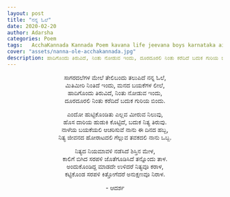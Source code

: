 ```yaml
---
layout: post
title: "ನನ್ನ ಓಲೆ"
date: 2020-02-20
author: Adarsha
categories: Poem
tags:	AcchaKannada Kannada Poem kavana life jeevana boys karnataka aim guri fire force
cover: "assets/nanna-ole-acchakannada.jpg"
description: ಹಾದಿಗೊಂದು ತಿರುವಿದೆ, ನಿಂತು ನೋಡುವ ಇಂದು, ದೂರದೂರಲಿ ನಿಂತು ಕರೆದಿದೆ ಬದುಕ ಗುರಿಯ ಬಿಂದು.
---
```


<p align ="center"> ಸಾಗರದಲೆಗಳ ಮೇಲೆ ತೇಲಿಬಂದು ತಲುಪಿದೆ ನನ್ನ ಓಲೆ,<br>
ಮಿತಿಮೀರಿ ನಿಂತಿದೆ ಇಂದು, ಮನದ ಬಯಕೆಗಳ ಲೀಲೆ,<br><!--more-->
ಹಾದಿಗೊಂದು ತಿರುವಿದೆ, ನಿಂತು ನೋಡುವ ಇಂದು,<br>
ದೂರದೂರಲಿ ನಿಂತು ಕರೆದಿದೆ ಬದುಕ ಗುರಿಯ ಬಿಂದು.</p>

<p align ="center"> ಎಂದೋ ಹುಟ್ಟಿಕೊಂಡಿತು ಎಲ್ಲವ ಮೀರುವ ನಿಲುವು,<br>
ಹೊಸ ದಾರಿಯ ಹುಡುಕಿ ಕೊಟ್ಟಿದೆ, ಬದುಕ ನಿತ್ಯ ತಿರುವು.<br>
ನಾಳೆಯ ಬಯಕೆಯಲಿ ಆಚರಿಸುವೆ ನಾನು ಈ ದಿನದ ಹಬ್ಬ,<br>
ನಿತ್ಯ ಜೀವನದ ಹೋರಾಟದಲಿ ಗೆಲ್ಲುವ ತವಕದಲಿ ನಾನು ಒಬ್ಬ.</p>

<p align ="center"> ನಿತ್ಯದ ನಿಯಮಾವಳಿ ನಡೆಸಿದೆ ಶಿಸ್ತಿನ ಮೇಳ,<br>
ಕಾಲಿಗೆ ಬಿಗಿದ ಸರಪಳಿ ಜೊತೆಗೂಡಿಸಿದೆ ತನ್ನೊಂದು ತಾಳ.<br>
ಅಂದುಕೊಂಡಿದ್ದ ಮಾಡದೇ ಉಳಿದರೆ ನಿತ್ಯವೂ ಕರಾಳ,<br>
ಕಟ್ಟಿಕೊಂಡ ಸರಪಳಿ ಕಿತ್ತೋಗೆದರೆ ಅನುಕ್ಷಣವೂ ನಿರಾಳ.</p>

<p align ="center">- ಆದರ್ಶ</p>

